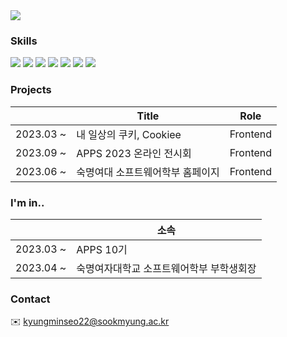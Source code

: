<img src="https://capsule-render.vercel.app/api?type=waving&color=0:b721ff,100:21d4fd&height=300&section=header&text=Hi!%20%20%20I'm%20Minseo&fontSize=50&&fontColor=FFFFFF" />

### Skills
<div>
  <img src="https://img.shields.io/badge/-Python-3776AB?style=flat&logo=Python&logoColor=white"/>
  <img src="https://img.shields.io/badge/-HTML-E34F26?style=flat&logo=HTML5&logoColor=white"/>
  <img src="https://img.shields.io/badge/-CSS-1572B6?style=flat&logo=CSS3&logoColor=white"/>
  <img src="https://img.shields.io/badge/-JavaScript-F7DF1E?style=flat&logo=JavaScript&logoColor=white"/>
  <img src="https://img.shields.io/badge/-React-61DAFB?style=flat&logo=React" />
  <img src="https://img.shields.io/badge/-Unity-000000?style=flat&logo=Unity" />
  <img src="https://img.shields.io/badge/-Figma-F24E1E?style=flat&logo=Figma" />
</div>

### Projects
|           | Title                            | Role     |
|-----------|----------------------------------|----------|
| 2023.03 ~ | 내 일상의 쿠키, Cookiee          | Frontend |
| 2023.09 ~ | APPS 2023 온라인 전시회          | Frontend |
| 2023.06 ~ | 숙명여대 소프트웨어학부 홈페이지 | Frontend |

### I'm in..

|           | 소속                                     |
|-----------|------------------------------------------|
| 2023.03 ~ | APPS 10기                                |
| 2023.04 ~ | 숙명여자대학교 소프트웨어학부 부학생회장 |

### Contact
✉️ kyungminseo22@sookmyung.ac.kr 
